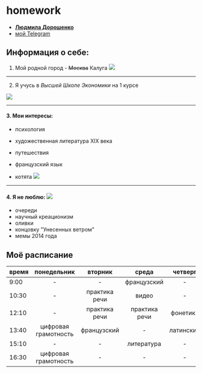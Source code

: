 # homework

+ **[ Людмила Дорошенко ](mailto:mila.doroshenko99@gmail.com)**
+ [ мой Telegram ](https://t.me/mila99doroshenko)

## Информация о себе:
1. Мой родной город - ~~Москва~~ Калуга
![](http://comandir.com/upkeep/uploads/2017/08/kaluga_panorama.jpg.gif)   
***
2. Я учусь в *Высшей Школе Экономики* на 1 курсе 

![](https://pp.userapi.com/c626828/v626828700/4cc8/nOuPbkHiQmc.jpg)
***
#### 3. Мои интересы: 

 + психология
  
 + художественная литература XIX века
  
 + путешествия
  
 + французский язык 
  
 + котята 
![](http://www.bestwallpapers.net.ru/private/img/cats/cats_19.10.2010_bw_022.jpg) 
***
#### 4. Я не люблю: ![](https://vk.com/images/emoji/D83DDC94_2x.png) 

- очереди 
- научный креационизм 
- оливки 
- концовку "Унесенных ветром" 
- мемы 2014 года 

## Моё расписание 

время|понедельник|вторник|среда|четверг|пятница
-----|:------------------:|:------------:|:--------------:|:--------:|:----------:|
9:00|-|-|французский|-|-|
10:30|-|практика речи|видео|-|грамматика|
12:10|-|практика речи|практика речи|фонетика|грамматика|
13:40|цифровая грамотность|французский|-|латинский|-|
15:10|-|-|литература|-|литература|
16:30|цифровая грамотность|-|-|-|-|
